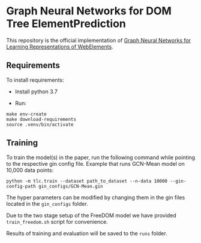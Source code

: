 [comment]: <> (>📋  A template README.md for code accompanying a Machine Learning paper)

# Graph Neural Networks for DOM Tree ElementPrediction

This repository is the official implementation of [Graph Neural Networks for Learning Representations of WebElements](?). 

[comment]: <> (>📋  Optional: include a graphic explaining your approach/main result, bibtex entry, link to demos, blog posts and tutorials)

## Requirements

To install requirements:


- Install python 3.7

- Run:
```setup
make env-create
make download-requirements
source .venv/bin/activate
```

[comment]: <> (>📋  Describe how to set up the environment, e.g. pip/conda/docker commands, download datasets, etc...)

## Training

To train the model(s) in the paper, run the following command while pointing to the respective gin config file. 
Example that runs GCN-Mean model on 10,000 data points:
```train
python -m tlc.train --dataset path_to_dataset --n-data 10000 --gin-config-path gin_configs/GCN-Mean.gin
```
The hyper parameters can be modified by changing them in the gin files located in the `gin_configs` folder.

Due to the two stage setup of the FreeDOM model we have provided `train_freedom.sh` script for convenience.

Results of training and evaluation will be saved to the `runs` folder.


